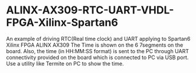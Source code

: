# ALINX-AX309-RTC-UART-VHDL-FPGA-Xilinx-Spartan6
An example of driving RTC(Real time clock) and UART applying to Spartan6 Xilinx FPGA ALINX AX309 
The Time is shown on the 6 7segments on the board. Also, the time (in HH:MM:SS format) is sent to the PC through UART connectivity provided 
on the board which is connected to PC via USB port. Use a utility like Termite on PC to show the time. 
